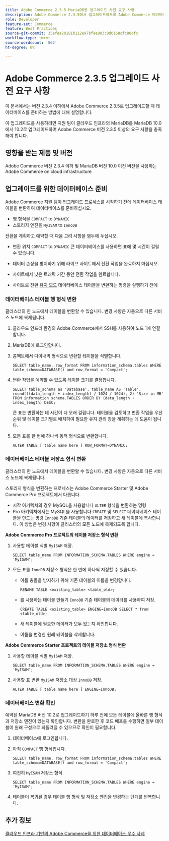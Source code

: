 ```yaml
---
title: Adobe Commerce 2.3.5 MariaDB용 업그레이드 사전 요구 사항
description: Adobe Commerce 2.3.5에서 업그레이드하도록 Adobe Commerce 데이터베이스를 준비하는 방법을 알아봅니다.
role: Developer
feature-set: Commerce
feature: Best Practices
source-git-commit: 35efea20181b112e97bfae803c8d0168cfc88dfc
workflow-type: tm+mt
source-wordcount: '562'
ht-degree: 0%

---
```



# Adobe Commerce 2.3.5 업그레이드 사전 요구 사항

이 문서에서는 버전 2.3.4 이하에서 Adobe Commerce 2.3.5로 업그레이드할 때 데이터베이스를 준비하는 방법에 대해 설명합니다.

이 업그레이드를 사용하려면 지원 팀이 클라우드 인프라의 MariaDB를 MariaDB 10.0에서 10.2로 업그레이드하여 Adobe Commerce 버전 2.3.5 이상의 요구 사항을 충족해야 합니다.

## 영향을 받는 제품 및 버전

Adobe Commerce 버전 2.3.4 이하 및 MariaDB 버전 10.0 이전 버전을 사용하는 Adobe Commerce on cloud infrastructure

## 업그레이드를 위한 데이터베이스 준비

Adobe Commerce 지원 팀이 업그레이드 프로세스를 시작하기 전에 데이터베이스 테이블을 변환하여 데이터베이스를 준비하십시오.

- 행 형식을 `COMPACT` to `DYNAMIC`
- 스토리지 엔진을 `MyISAM` to `InnoDB`

전환을 계획하고 예약할 때 다음 고려 사항을 염두에 두십시오.

- 변환 위치 `COMPACT` to `DYNAMIC` 큰 데이터베이스를 사용하면 표에 몇 시간이 걸릴 수 있습니다.

- 데이터 손상을 방지하기 위해 라이브 사이트에서 전환 작업을 완료하지 마십시오.

- 사이트에서 낮은 트래픽 기간 동안 전환 작업을 완료합니다.

- 사이트로 전환 [유지 모드](../../../installation/tutorials/maintenance-mode.md) 데이터베이스 테이블을 변환하는 명령을 실행하기 전에

### 데이터베이스 테이블 행 형식 변환

클러스터의 한 노드에서 테이블을 변환할 수 있습니다. 변경 사항은 자동으로 다른 서비스 노드에 복제됩니다.

1. 클라우드 인프라 환경의 Adobe Commerce에서 SSH를 사용하여 노드 1에 연결합니다.

1. MariaDB에 로그인합니다.

1. 콤팩트에서 다이내믹 형식으로 변환할 테이블을 식별합니다.

   ```mysql
   SELECT table_name, row_format FROM information_schema.tables WHERE table_schema=DATABASE() and row_format = 'Compact';
   ```

1. 변환 작업을 예약할 수 있도록 테이블 크기를 결정합니다.

   ```mysql
   SELECT table_schema as 'Database', table_name AS 'Table', round(((data_length + index_length) / 1024 / 1024), 2) 'Size in MB' FROM information_schema.TABLES ORDER BY (data_length + index_length) DESC;
   ```

   큰 표는 변환하는 데 시간이 더 오래 걸립니다. 테이블을 검토하고 변환 작업을 우선 순위 및 테이블 크기별로 배치하여 필요한 유지 관리 창을 계획하는 데 도움이 됩니다.

1. 모든 표를 한 번에 하나씩 동적 형식으로 변환합니다.

   ```mysql
   ALTER TABLE [ table name here ] ROW_FORMAT=DYNAMIC;
   ```

### 데이터베이스 테이블 저장소 형식 변환

클러스터의 한 노드에서 테이블을 변환할 수 있습니다. 변경 사항은 자동으로 다른 서비스 노드에 복제됩니다.

스토리지 형식을 변환하는 프로세스는 Adobe Commerce Starter 및 Adobe Commerce Pro 프로젝트에서 다릅니다.

- 시작 아키텍처의 경우 MySQL을 사용합니다 `ALTER` 형식을 변환하는 명령
- Pro 아키텍처에서는 MySQL을 사용합니다 `CREATE` 및 `SELECT` 데이터베이스 테이블을 만드는 명령 `InnoDB` 기존 테이블의 데이터를 저장하고 새 테이블에 복사합니다. 이 방법은 변경 사항이 클러스터의 모든 노드에 복제되도록 합니다.

**Adobe Commerce Pro 프로젝트의 테이블 저장소 형식 변환**

1. 사용할 테이블 식별 `MyISAM` 저장.

   ```mysql
   SELECT table_name FROM INFORMATION_SCHEMA.TABLES WHERE engine = 'MyISAM';
   ```

1. 모든 표를 `InnoDB` 저장소 형식은 한 번에 하나씩 지정할 수 있습니다.

   - 이름 충돌을 방지하기 위해 기존 테이블의 이름을 변경합니다.

      ```mysql
      RENAME TABLE <existing_table> <table_old>;
      ```

   - 를 사용하는 테이블 만들기 `InnoDB` 기존 테이블의 데이터를 사용하여 저장.

      ```mysql
      CREATE TABLE <existing_table> ENGINE=InnoDB SELECT * from <table_old>;
      ```

   - 새 테이블에 필요한 데이터가 모두 있는지 확인합니다.

   - 이름을 변경한 원래 테이블을 삭제합니다.


**Adobe Commerce Starter 프로젝트의 테이블 저장소 형식 변환**

1. 사용할 테이블 식별 `MyISAM` 저장.

   ```mysql
   SELECT table_name FROM INFORMATION_SCHEMA.TABLES WHERE engine = 'MyISAM';
   ```

1. 사용할 표 변환 `MyISAM` 저장소 대상 `InnoDB` 저장.

   ```mysql
   ALTER TABLE [ table name here ] ENGINE=InnoDB;
   ```

### 데이터베이스 변환 확인

예약된 MariaDB 버전 10.2로 업그레이드하기 하루 전에 모든 테이블에 올바른 행 형식과 저장소 엔진이 있는지 확인합니다. 변환을 완료한 후 코드 배포를 수행하면 일부 테이블이 원래 구성으로 되돌려질 수 있으므로 확인이 필요합니다.

1. 데이터베이스에 로그인합니다.

1. 아직 `COMPACT` 행 형식입니다.

   ```mysql
   SELECT table_name, row_format FROM information_schema.tables WHERE table_schema=DATABASE() and row_format = 'Compact';
   ```

1. 여전히 `MyISAM` 저장소 형식

   ```mysql
   SELECT table_name FROM INFORMATION_SCHEMA.TABLES WHERE engine = 'MyISAM';
   ```

1. 테이블이 복귀된 경우 테이블 행 형식 및 저장소 엔진을 변경하는 단계를 반복합니다.

## 추가 정보

[클라우드 인프라 기반의 Adobe Commerce을 위한 데이터베이스 우수 사례](../planning/database-on-cloud.md)
